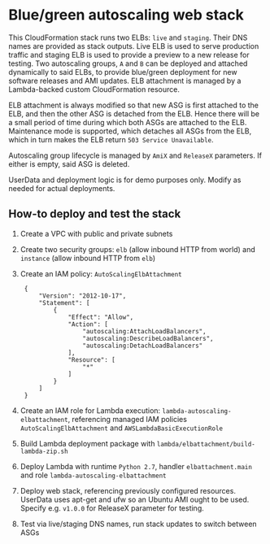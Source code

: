 
# Blue/green autoscaling web stack

This CloudFormation stack runs two ELBs: `live` and `staging`. Their DNS names are provided as stack outputs. Live
ELB is used to serve production traffic and staging ELB is used to provide a preview to a new release for testing. Two
autoscaling groups, `A` and `B` can be deployed and attached dynamically to said ELBs, to provide blue/green deployment
for new software releases and AMI updates. ELB attachment is managed by a Lambda-backed custom CloudFormation resource.

ELB attachment is always modified so that new ASG is first attached to the ELB, and then the other ASG is detached
from the ELB. Hence there will be a small period of time during which both ASGs are attached to the ELB. Maintenance
mode is supported, which detaches all ASGs from the ELB, which in turn makes the ELB return `503 Service Unavailable`.

Autoscaling group lifecycle is managed by `AmiX` and `ReleaseX` parameters. If either is empty, said ASG is deleted.

UserData and deployment logic is for demo purposes only. Modify as needed for actual deployments.

## How-to deploy and test the stack

1. Create a VPC with public and private subnets
2. Create two security groups: `elb` (allow inbound HTTP from world) and `instance` (allow inbound HTTP from `elb`)
3. Create an IAM policy: `AutoScalingElbAttachment`

        {
            "Version": "2012-10-17",
            "Statement": [
                {
                    "Effect": "Allow",
                    "Action": [
                        "autoscaling:AttachLoadBalancers",
                        "autoscaling:DescribeLoadBalancers",
                        "autoscaling:DetachLoadBalancers"
                    ],
                    "Resource": [
                        "*"
                    ]
                }
            ]
        }

4. Create an IAM role for Lambda execution: `lambda-autoscaling-elbattachment`, referencing managed IAM policies
`AutoScalingElbAttachment` and `AWSLambdaBasicExecutionRole`

5. Build Lambda deployment package with `lambda/elbattachment/build-lambda-zip.sh`

6. Deploy Lambda with runtime `Python 2.7`, handler `elbattachment.main` and role `lambda-autoscaling-elbattachment`

7. Deploy web stack, referencing previously configured resources. UserData uses apt-get and ufw so an Ubuntu AMI ought
to be used. Specify e.g. `v1.0.0` for ReleaseX parameter for testing.

8. Test via live/staging DNS names, run stack updates to switch between ASGs
